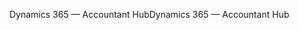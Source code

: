 <span data-ttu-id="00624-101">Dynamics 365 — Accountant Hub</span><span class="sxs-lookup"><span data-stu-id="00624-101">Dynamics 365 — Accountant Hub</span></span>
